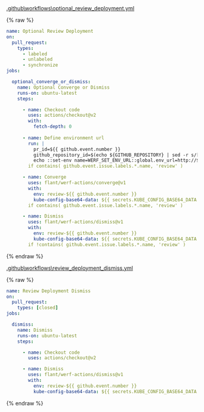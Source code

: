 <div class="details">
<a href="javascript:void(0)" class="details__summary">.github\workflows\optional_review_deployment.yml</a>
<div class="details__content" markdown="1">

{% raw %}
```yaml
name: Optional Review Deployment
on:
  pull_request:
    types:
      - labeled
      - unlabeled
      - synchronize
jobs:

  optional_converge_or_dismiss:
    name: Optional Converge or Dismiss
    runs-on: ubuntu-latest
    steps:

      - name: Checkout code
        uses: actions/checkout@v2
        with:
          fetch-depth: 0
      
      - name: Define environment url
        run: |
          pr_id=${{ github.event.number }}
          github_repository_id=$(echo ${GITHUB_REPOSITORY} | sed -r s/[^a-zA-Z0-9]+/-/g | sed -r s/^-+\|-+$//g | tr A-Z a-z)
          echo ::set-env name=WERF_SET_ENV_URL::global.env_url=http://${github_repository_id}-${pr_id}.kube.DOMAIN
        if contains( github.event.issue.labels.*.name, 'review' )

      - name: Converge
        uses: flant/werf-actions/converge@v1
        with:
          env: review-${{ github.event.number }}
          kube-config-base64-data: ${{ secrets.KUBE_CONFIG_BASE64_DATA }}
        if contains( github.event.issue.labels.*.name, 'review' )

      - name: Dismiss
        uses: flant/werf-actions/dismiss@v1
        with:
          env: review-${{ github.event.number }}
          kube-config-base64-data: ${{ secrets.KUBE_CONFIG_BASE64_DATA }}
        if !contains( github.event.issue.labels.*.name, 'review' )
```
{% endraw %}

</div>
</div>

<div class="details">
<a href="javascript:void(0)" class="details__summary">.github\workflows\review_deployment_dismiss.yml</a>
<div class="details__content" markdown="1">

{% raw %}
```yaml
name: Review Deployment Dismiss
on:
  pull_request:
    types: [closed]
jobs:

  dismiss:
    name: Dismiss
    runs-on: ubuntu-latest
    steps:

      - name: Checkout code
        uses: actions/checkout@v2

      - name: Dismiss
        uses: flant/werf-actions/dismiss@v1
        with:
          env: review-${{ github.event.number }}
          kube-config-base64-data: ${{ secrets.KUBE_CONFIG_BASE64_DATA }}
```
{% endraw %}

</div>
</div>